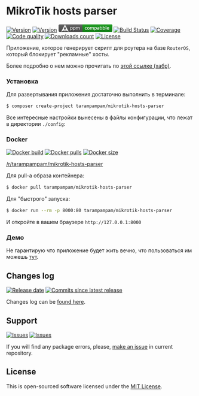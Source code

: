 # MikroTik hosts parser

[![Version][badge_packagist_version]][link_packagist]
[![Version][badge_php_version]][link_packagist]
[![PPM Compatible][badge_ppm]][link_ppm]
[![Build Status][badge_build_status]][link_build_status]
[![Coverage][badge_coverage]][link_coverage]
[![Code quality][badge_code_quality]][link_coverage]
[![Downloads count][badge_downloads_count]][link_packagist]
[![License][badge_license]][link_license]

Приложение, которое генерирует скрипт для роутера на базе `RouterOS`, который блокирует "рекламные" хосты.

Более подробно о нем можно прочитать по [этой ссылке (хабр)][habr].

### Установка

Для развертывания приложения достаточно выполнить в терминале:

```bash
$ composer create-project tarampampam/mikrotik-hosts-parser
```

Все интересные настройки вынесены в файлы конфигурации, что лежат в директории `./config`:

### Docker

[![Docker build][badge_docker_build]][link_docker_build]
[![Docker pulls][badge_docker_pulls]][link_docker_pulls]
[![Docker size][badge_docker_size]][link_docker_pulls]

[/r/tarampampam/mikrotik-hosts-parser][docker_hub]

Для pull-а образа контейнера:

```bash
$ docker pull tarampampam/mikrotik-hosts-parser
```

Для "быстрого" запуска:

```bash
$ docker run --rm -p 8000:80 tarampampam/mikrotik-hosts-parser
```

И откройте в вашем браузере `http://127.0.0.1:8000`

### Демо

Не гарантирую что приложение будет жить вечно, что пользоваться им можешь [тут][demo].

## Changes log

[![Release date][badge_release_date]][link_releases]
[![Commits since latest release][badge_commits_since_release]][link_commits]

Changes log can be [found here][link_changes_log].

## Support

[![Issues][badge_issues]][link_issues]
[![Issues][badge_pulls]][link_pulls]

If you will find any package errors, please, [make an issue][link_create_issue] in current repository.

## License

This is open-sourced software licensed under the [MIT License][link_license].

[badge_packagist_version]:https://img.shields.io/packagist/v/tarampampam/mikrotik-hosts-parser.svg?style=flat-square&maxAge=180
[badge_php_version]:https://img.shields.io/packagist/php-v/tarampampam/mikrotik-hosts-parser.svg?style=flat-square&longCache=true
[badge_ppm]:https://raw.githubusercontent.com/php-pm/ppm-badge/master/ppm-badge.png
[badge_build_status]:https://img.shields.io/scrutinizer/build/g/tarampampam/mikrotik-hosts-parser.svg?style=flat-square&maxAge=180&logo=scrutinizer
[badge_code_quality]:https://img.shields.io/scrutinizer/g/tarampampam/mikrotik-hosts-parser.svg?style=flat-square&maxAge=180
[badge_coverage]:https://img.shields.io/scrutinizer/coverage/g/tarampampam/mikrotik-hosts-parser.svg?style=flat-square&maxAge=180
[badge_downloads_count]:https://img.shields.io/packagist/dt/tarampampam/mikrotik-hosts-parser.svg?style=flat-square&maxAge=180
[badge_license]:https://img.shields.io/packagist/l/tarampampam/mikrotik-hosts-parser.svg?style=flat-square&longCache=true
[badge_release_date]:https://img.shields.io/github/release-date/tarampampam/mikrotik-hosts-parser.svg?style=flat-square&maxAge=180
[badge_commits_since_release]:https://img.shields.io/github/commits-since/tarampampam/mikrotik-hosts-parser/latest.svg?style=flat-square&maxAge=180
[badge_issues]:https://img.shields.io/github/issues/tarampampam/mikrotik-hosts-parser.svg?style=flat-square&maxAge=180
[badge_pulls]:https://img.shields.io/github/issues-pr/tarampampam/mikrotik-hosts-parser.svg?style=flat-square&maxAge=180
[badge_docker_build]:https://img.shields.io/docker/build/tarampampam/mikrotik-hosts-parser.svg?style=flat-square&maxAge=180
[badge_docker_pulls]:https://img.shields.io/docker/pulls/tarampampam/mikrotik-hosts-parser.svg?style=flat-square&maxAge=180
[badge_docker_size]:https://images.microbadger.com/badges/image/tarampampam/mikrotik-hosts-parser:latest.svg?style=flat-square
[link_releases]:https://github.com/tarampampam/mikrotik-hosts-parser/releases
[link_packagist]:https://packagist.org/packages/tarampampam/mikrotik-hosts-parser
[link_ppm]:https://github.com/php-pm/php-pm
[link_build_status]:https://scrutinizer-ci.com/g/tarampampam/mikrotik-hosts-parser/build-status/master
[link_coverage]:https://scrutinizer-ci.com/g/tarampampam/mikrotik-hosts-parser/?branch=master
[link_changes_log]:https://github.com/tarampampam/mikrotik-hosts-parser/blob/master/CHANGELOG.md
[link_issues]:https://github.com/tarampampam/mikrotik-hosts-parser/issues
[link_create_issue]:https://github.com/tarampampam/mikrotik-hosts-parser/issues/new/choose
[link_commits]:https://github.com/tarampampam/mikrotik-hosts-parser/commits
[link_pulls]:https://github.com/tarampampam/mikrotik-hosts-parser/pulls
[link_license]:https://github.com/tarampampam/mikrotik-hosts-parser/blob/master/LICENSE
[link_docker_build]:https://hub.docker.com/r/tarampampam/mikrotik-hosts-parser/builds/
[link_docker_pulls]:https://hub.docker.com/r/tarampampam/mikrotik-hosts-parser/
[getcomposer]:https://getcomposer.org/download/
[demo]: https://stopad.hook.sh/
[habr]: https://habrahabr.ru/post/264001/
[docker_hub]:https://hub.docker.com/r/tarampampam/mikrotik-hosts-parser/

